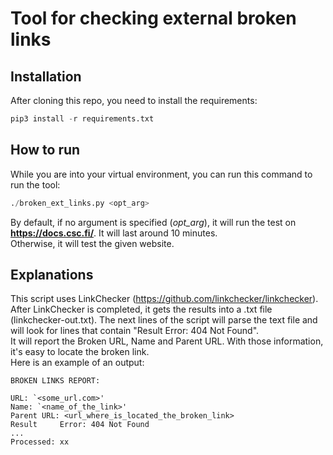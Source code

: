 # Tool for checking external broken links
## Installation
After cloning this repo, you need to install the requirements:
```py
pip3 install -r requirements.txt
````

## How to run
While you are into your virtual environment, you can run this command to run the tool:
```py
./broken_ext_links.py <opt_arg>
````
By default, if no argument is specified (_opt_arg_), it will run the test on **https://docs.csc.fi/**. It will last around 10 minutes.  
Otherwise, it will test the given website.
## Explanations
This script uses LinkChecker (https://github.com/linkchecker/linkchecker).
After LinkChecker is completed, it gets the results into a .txt file (linkchecker-out.txt). The next lines of the script will parse the text file and will look for lines that contain "Result     Error: 404 Not Found".  
It will report the Broken URL, Name and Parent URL. With those information, it's easy to locate the broken link.  
Here is an example of an output:

```
BROKEN LINKS REPORT:

URL: `<some_url.com>'
Name: `<name_of_the_link>'
Parent URL: <url_where_is_located_the_broken_link>
Result     Error: 404 Not Found
...
Processed: xx
```
